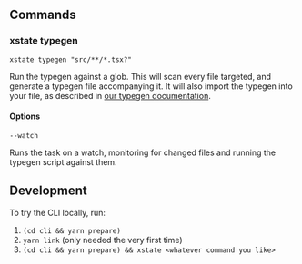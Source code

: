 ## Commands

### xstate typegen <files>

`xstate typegen "src/**/*.tsx?"`

Run the typegen against a glob. This will scan every file targeted, and generate a typegen file accompanying it. It will also import the typegen into your file, as described in [our typegen documentation](https://xstate.js.org/docs/guides/typescript.html#typegen-with-the-vscode-extension).

#### Options

`--watch`

Runs the task on a watch, monitoring for changed files and running the typegen script against them.

## Development

To try the CLI locally, run:

1. `(cd cli && yarn prepare)`
2. `yarn link` (only needed the very first time)
3. `(cd cli && yarn prepare) && xstate <whatever command you like>`
